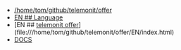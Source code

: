 + [/home/tom/github/telemonit/offer](file:///home/tom/github/telemonit/offer/)
+ [EN ## Language](file:///home/tom/github/telemonit/offer/EN/index.html)
+ [EN ## [telemonit offer](https://offer.telemonit.com/)](file:///home/tom/github/telemonit/offer/EN/index.html)
+ [DOCS ](file:///home/tom/github/telemonit/offer/DOCS/index.html)
